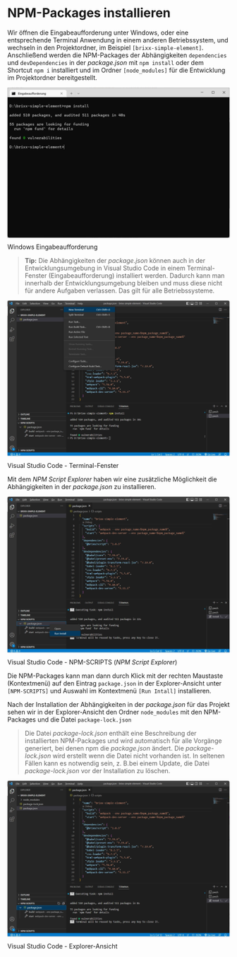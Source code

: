 # NPM-Packages installieren 
Wir öffnen die Eingabeaufforderung unter Windows, oder eine entsprechende Terminal Anwendung in einem anderen Betriebssystem, und wechseln in den Projektordner, im Beispiel `[brixx-simple-element]`. Anschließend werden die NPM-Packages der Abhängigkeiten `dependencies` und `devDependencies` in der *package.json* mit `npm install` oder dem Shortcut `npm i` installiert und im Ordner `[node_modules]` für die Entwicklung im Projektordner bereitgestellt.

<img src="../assets/images/npm-install.webp" style="margin-bottom: -5px; width: 600px;" />

Windows Eingabeaufforderung

  > **Tip:** Die Abhängigkeiten der *package.json* können auch in der Entwicklungsumgebung in Visual Studio Code in einem  Terminal-Fenster (Eingabeaufforderung) installiert werden. Dadurch kann man innerhalb der Entwicklungsumgebung bleiben und muss diese nicht für andere Aufgaben verlassen. Das gilt für alle Betriebssysteme.

<img src="../assets/images/vscode-npm-install-01.webp" style="margin-bottom: -5px; width: 600px;" />

Visual Studio Code - Terminal-Fenster

Mit dem *NPM Script Explorer* haben wir eine zusätzliche Möglichkeit die Abhängigkeiten in der *package.json* zu installieren.

<img src="../assets/images/vscode-npm-install-02.webp" style="margin-bottom: -5px; width: 600px;" />

Visual Studio Code - NPM-SCRIPTS (*NPM Script Explorer*)

Die NPM-Packages kann man dann durch Klick mit der rechten Maustaste (Kontextmenü) auf den Eintrag `package.json` in der Explorer-Ansicht unter `[NPM-SCRIPTS]` und Auswahl im Kontextmenü `[Run Intall]` installieren.

Nach der Installation der Abhängigkeiten in der *package.json* für das Projekt sehen wir in der Explorer-Ansicht den Ordner `node_modules` mit den NPM-Packages und die Datei `package-lock.json`

  > Die Datei *package-lock.json* enthält eine Beschreibung der installierten NPM-Packages und wird automatisch für alle Vorgänge generiert, bei denen npm die *package.json* ändert. Die *package-lock.json* wird erstellt wenn die Datei nicht vorhanden ist. In seltenen Fällen kann es notwendig sein, z. B.bei einem Update, die Datei *package-lock.json* vor der Installation zu löschen.

<img src="../assets/images/vscode-node-modules.webp" style="margin-bottom: -5px; width: 600px;" />

Visual Studio Code - Explorer-Ansicht
